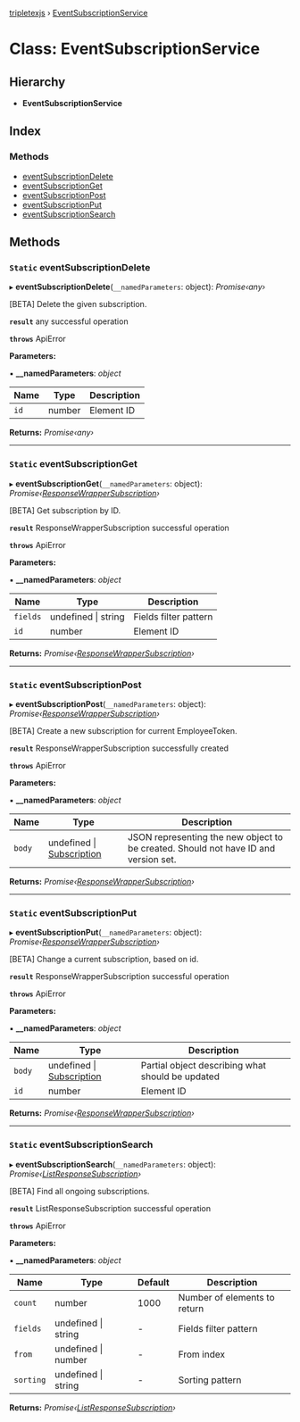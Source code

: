 [tripletexjs](../README.md) › [EventSubscriptionService](eventsubscriptionservice.md)

# Class: EventSubscriptionService

## Hierarchy

* **EventSubscriptionService**

## Index

### Methods

* [eventSubscriptionDelete](eventsubscriptionservice.md#static-eventsubscriptiondelete)
* [eventSubscriptionGet](eventsubscriptionservice.md#static-eventsubscriptionget)
* [eventSubscriptionPost](eventsubscriptionservice.md#static-eventsubscriptionpost)
* [eventSubscriptionPut](eventsubscriptionservice.md#static-eventsubscriptionput)
* [eventSubscriptionSearch](eventsubscriptionservice.md#static-eventsubscriptionsearch)

## Methods

### `Static` eventSubscriptionDelete

▸ **eventSubscriptionDelete**(`__namedParameters`: object): *Promise‹any›*

[BETA] Delete the given subscription.

**`result`** any successful operation

**`throws`** ApiError

**Parameters:**

▪ **__namedParameters**: *object*

Name | Type | Description |
------ | ------ | ------ |
`id` | number | Element ID |

**Returns:** *Promise‹any›*

___

### `Static` eventSubscriptionGet

▸ **eventSubscriptionGet**(`__namedParameters`: object): *Promise‹[ResponseWrapperSubscription](../interfaces/responsewrappersubscription.md)›*

[BETA] Get subscription by ID.

**`result`** ResponseWrapperSubscription successful operation

**`throws`** ApiError

**Parameters:**

▪ **__namedParameters**: *object*

Name | Type | Description |
------ | ------ | ------ |
`fields` | undefined &#124; string | Fields filter pattern |
`id` | number | Element ID |

**Returns:** *Promise‹[ResponseWrapperSubscription](../interfaces/responsewrappersubscription.md)›*

___

### `Static` eventSubscriptionPost

▸ **eventSubscriptionPost**(`__namedParameters`: object): *Promise‹[ResponseWrapperSubscription](../interfaces/responsewrappersubscription.md)›*

[BETA] Create a new subscription for current EmployeeToken.

**`result`** ResponseWrapperSubscription successfully created

**`throws`** ApiError

**Parameters:**

▪ **__namedParameters**: *object*

Name | Type | Description |
------ | ------ | ------ |
`body` | undefined &#124; [Subscription](../modules/subscription.md) | JSON representing the new object to be created. Should not have ID and version set. |

**Returns:** *Promise‹[ResponseWrapperSubscription](../interfaces/responsewrappersubscription.md)›*

___

### `Static` eventSubscriptionPut

▸ **eventSubscriptionPut**(`__namedParameters`: object): *Promise‹[ResponseWrapperSubscription](../interfaces/responsewrappersubscription.md)›*

[BETA] Change a current subscription, based on id.

**`result`** ResponseWrapperSubscription successful operation

**`throws`** ApiError

**Parameters:**

▪ **__namedParameters**: *object*

Name | Type | Description |
------ | ------ | ------ |
`body` | undefined &#124; [Subscription](../modules/subscription.md) | Partial object describing what should be updated |
`id` | number | Element ID |

**Returns:** *Promise‹[ResponseWrapperSubscription](../interfaces/responsewrappersubscription.md)›*

___

### `Static` eventSubscriptionSearch

▸ **eventSubscriptionSearch**(`__namedParameters`: object): *Promise‹[ListResponseSubscription](../interfaces/listresponsesubscription.md)›*

[BETA] Find all ongoing subscriptions.

**`result`** ListResponseSubscription successful operation

**`throws`** ApiError

**Parameters:**

▪ **__namedParameters**: *object*

Name | Type | Default | Description |
------ | ------ | ------ | ------ |
`count` | number | 1000 | Number of elements to return |
`fields` | undefined &#124; string | - | Fields filter pattern |
`from` | undefined &#124; number | - | From index |
`sorting` | undefined &#124; string | - | Sorting pattern |

**Returns:** *Promise‹[ListResponseSubscription](../interfaces/listresponsesubscription.md)›*
